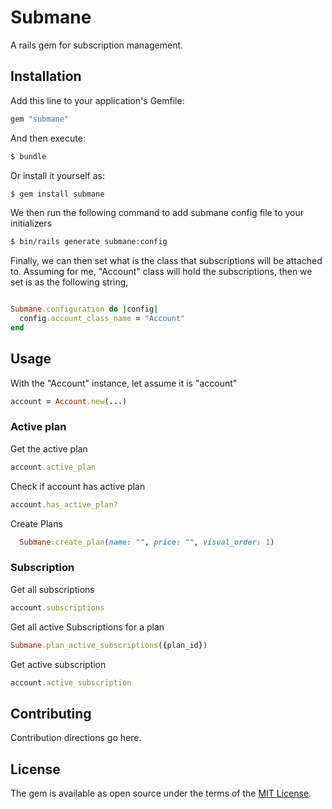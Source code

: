 # Submane
A rails gem for subscription management.


## Installation
Add this line to your application's Gemfile:

```ruby
gem "submane"
```

And then execute:
```bash
$ bundle
```

Or install it yourself as:
```bash
$ gem install submane
```

We then run the following command to add submane config file to your initializers
```bash
$ bin/rails generate submane:config
```

Finally, we can then set what is the class that subscriptions will be attached to.
Assuming for me, "Account" class will hold the subscriptions, then we set is as the following string,
```ruby

Submane.configuration do |config|
  config.account_class_name = "Account"
end

```

## Usage
With the "Account" instance, let assume it is "account"
```ruby
account = Account.new(...)
```
### Active plan
Get the active plan

```ruby
account.active_plan
```

Check if account has active plan

```ruby
account.has_active_plan?
```
Create Plans
```ruby
  Submane.create_plan(name: "", price: "", visual_order: 1)
```

### Subscription
Get all subscriptions
```ruby
account.subscriptions
```
Get all active Subscriptions for a plan
```ruby
Submane.plan_active_subscriptions({plan_id})
```
Get active subscription
```ruby
account.active_subscription
```

## Contributing
Contribution directions go here.

## License
The gem is available as open source under the terms of the [MIT License](https://opensource.org/licenses/MIT).
